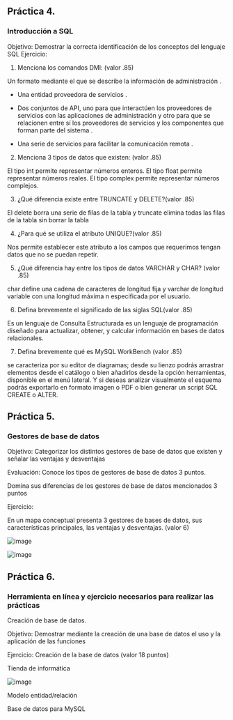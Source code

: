 ## Práctica 4.
### Introducción a SQL
Objetivo: Demostrar la correcta identificación de los conceptos del lenguaje SQL
Ejercicio:

1. Menciona los comandos DMl: (valor .85)

Un formato mediante el que se describe la información de administración .

- Una entidad proveedora de servicios .

- Dos conjuntos de API, uno para que interactúen los proveedores de servicios con las aplicaciones de administración y otro para que se relacionen entre sí los proveedores de servicios y los componentes que forman parte del sistema .

- Una serie de servicios para facilitar la comunicación remota .

2. Menciona 3 tipos de datos que existen: (valor .85)

El tipo int permite representar números enteros.
El tipo float permite representar números reales.
El tipo complex permite representar números complejos.

3. ¿Qué diferencia existe entre TRUNCATE y DELETE?(valor .85)

El delete borra una serie de filas de la tabla y truncate elimina todas las filas de la tabla sin borrar la tabla

4. ¿Para qué se utiliza el atributo UNIQUE?(valor .85)

Nos permite establecer este atributo a los campos que requerimos tengan datos que no se puedan repetir.

5. ¿Qué diferencia hay entre los tipos de datos VARCHAR y CHAR? (valor .85)

char define una cadena de caracteres de longitud  fija y varchar de longitud variable con una longitud máxima n especificada por el usuario.


6. Defina brevemente el significado de las siglas SQL(valor .85)

Es un lenguaje de Consulta Estructurada
es un lenguaje de programación diseñado para actualizar, obtener, y calcular información en bases de datos relacionales.


7. Defina brevemente qué es MySQL WorkBench (valor .85)

se caracteriza por su editor de diagramas; desde su lienzo podrás arrastrar elementos desde el catálogo o bien añadirlos desde la opción herramientas, disponible en el menú lateral. Y si deseas analizar visualmente el esquema podrás exportarlo en formato imagen o PDF o bien generar un script SQL CREATE o ALTER.

## Práctica 5.
### Gestores de base de datos

Objetivo: Categorizar los distintos gestores de base de datos que existen y señalar las
ventajas y desventajas

Evaluación: Conoce los tipos de gestores de base de datos 3 puntos.

Domina sus diferencias de los gestores de base de datos mencionados 3 puntos

Ejercicio:

En un mapa conceptual presenta 3 gestores de bases de datos, sus características
principales, las ventajas y desventajas. (valor 6)

![image](https://user-images.githubusercontent.com/91554777/170415427-e2b7321b-a97f-43b0-ac24-6e506c307e6b.png)

![image](https://user-images.githubusercontent.com/103066839/170528023-eca4f0bb-7da5-42f2-9ebb-e4f5ebd8874e.png)


## Práctica 6.
### Herramienta en línea y ejercicio necesarios para realizar las prácticas

Creación de base de datos.

Objetivo: Demostrar mediante la creación de una base de datos el uso y la aplicación de
las funciones

Ejercicio: Creación de la base de datos (valor 18 puntos)

Tienda de informática

![image](https://user-images.githubusercontent.com/91554777/170415101-717bca19-3644-46a9-8a57-8d5940c5d283.png)




Modelo entidad/relación




Base de datos para MySQL
